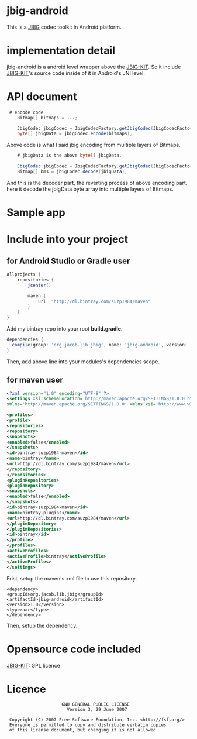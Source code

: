 # jbig-android
This is a [JBIG](https://en.wikipedia.org/wiki/JBIG) codec toolkit in Android platform.

# implementation detail

jbig-android is a android level wrapper above the [JBIG-KIT](http://www.cl.cam.ac.uk/~mgk25/jbigkit/).
So it include [JBIG-KIT](http://www.cl.cam.ac.uk/~mgk25/jbigkit/)'s source code inside of
it in Android's JNI level.

# API document

```java
 # encode code
    Bitmap[] bitmaps = ...;

    JbigCodec jbigCodec = JbigCodecFactory.getJbigCodec(JbigCodecFactory.CODEC.JNI_CODEC);
    byte[] jbigData = jbigCodec.encode(bitmaps);

```

Above code is what I said jbig encoding from multiple layers of Bitmaps.


```java
    # jbigData is the above byte[] jbigData.

    JbigCodec jbigCodec = JbigCodecFactory.getJbigCodec(JbigCodecFactory.CODEC.JNI_CODEC);
    Bitmap[] bms = jbigCodec.decode(jbigData);

```

And this is the decoder part, the reverting process of above encoding part, here it
decode the jbigData byte array into multiple layers of Bitmaps.

# Sample app

# Include into your project

## for Android Studio or Gradle user

```gradle
allprojects {
    repositories {
        jcenter()

        maven {
            url  "http://dl.bintray.com/suzp1984/maven"
        }
    }
}
```

Add my bintray repo into your root **build.gradle**.

```gradle
dependencies {
  compile(group: 'org.jacob.lib.jbig', name: 'jbig-android', version: '1.0', ext: 'aar')
}
```

Then, add above line into your modules's dependencies scope.

## for maven user

```xml
<?xml version="1.0" encoding="UTF-8" ?>
<settings xsi:schemaLocation='http://maven.apache.org/SETTINGS/1.0.0 http://maven.apache.org/xsd/settings-1.0.0.xsd'
xmlns='http://maven.apache.org/SETTINGS/1.0.0' xmlns:xsi='http://www.w3.org/2001/XMLSchema-instance'>

<profiles>
<profile>
<repositories>
<repository>
<snapshots>
<enabled>false</enabled>
</snapshots>
<id>bintray-suzp1984-maven</id>
<name>bintray</name>
<url>http://dl.bintray.com/suzp1984/maven</url>
</repository>
</repositories>
<pluginRepositories>
<pluginRepository>
<snapshots>
<enabled>false</enabled>
</snapshots>
<id>bintray-suzp1984-maven</id>
<name>bintray-plugins</name>
<url>http://dl.bintray.com/suzp1984/maven</url>
</pluginRepository>
</pluginRepositories>
<id>bintray</id>
</profile>
</profiles>
<activeProfiles>
<activeProfile>bintray</activeProfile>
</activeProfiles>
</settings>
```

Frist, setup the maven's xml file to use this repository.


```
<dependency>
<groupId>org.jacob.lib.jbig</groupId>
<artifactId>jbig-android</artifactId>
<version>1.0</version>
<type>aar</type>
</dependency>
```

Then, setup the dependency.

# Opensource code included

[JBIG-KIT](http://www.cl.cam.ac.uk/~mgk25/jbigkit/): GPL licence

# Licence

```
                     GNU GENERAL PUBLIC LICENSE
                       Version 3, 29 June 2007

 Copyright (C) 2007 Free Software Foundation, Inc. <http://fsf.org/>
 Everyone is permitted to copy and distribute verbatim copies
 of this license document, but changing it is not allowed.
```
